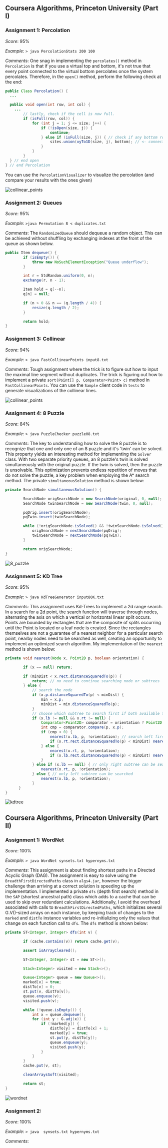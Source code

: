 ## Coursera Algorithms, Princeton University (Part I)

### Assignment 1: Percolation
*Score*: 95%

*Example*: `> java PercolationStats 200 100`

*Comments*: One snag in implementing the `percolates()` method in `Percolation` is that if you use a virtual top and bottom, it's not true that every point connected to the virtual bottom percolates once the system percolates.  Therefore, in the `open()` method, perform the following check at the end:

```Java
public Class Percolation() {
  ...

  public void open(int row, int col) {
    ...
        // lastly, check if the cell is now full.
        if (isFull(row, col)) {
            for (int j = 1; j <= size; j++) {
                if (!isOpen(size, j)) {
                    continue;
                } else if (isFull(size, j)) { // check if any bottom row have percolated
                    sites.union(xyTo1D(size, j), bottom); // <- connect to virtual bottom
                }
            }
        }
  } // end open
} // end Percolation
```

You can use the `PercolationVisualizer` to visualize the percolation (and compare your results with the ones given)

![collinear_points](img/percolation.png)

### Assignment 2: Queues
*Score*: 95%

*Example*: `>java Permutation 8 < duplicates.txt`

*Comments*: The `RandomizedQueue` should dequeue a random object.  This can be achieved without shuffling by exchanging indexes at the front of the queue as shown below.

```java
public Item dequeue() {
        if (isEmpty()) {
            throw new NoSuchElementException("Queue underflow");
        }

        int r = StdRandom.uniform(0, n);
        exchange(r, n - 1);

        Item hold = q[--n];
        q[n] = null;

        if (n > 0 && n == (q.length / 4)) {
            resize(q.length / 2);
        }

        return hold;
}
```

### Assignment 3: Collinear
*Score*: 94%

*Example*: `> java FastCollinearPoints input8.txt`

*Comments*: Tough assignment where the trick is to figure out how to input the maximal line segment without duplicates.  The trick is figuring out how to implement a private `sort(Point[] p, Comparator<Point> c)` method in `FastCollinearPoints`.  You can use the `Sample` client code in `tests` to generate visualizations of the collinear lines.

![collinear_points](img/collinear.png)

### Assignment 4: 8 Puzzle
*Score*: 84%

*Example*: `> java PuzzleChecker puzzle08.txt`

*Comments*: The key to understanding how to solve the 8 puzzle is to recognize that one and only one of an 8 puzzle and it's 'twin' can be solved.  This property yields an interesting method for implementing the `Solver` class.  With two separate priority queues, an 8 puzzle's twin is solved simultaneously with the original puzzle.  If the twin is solved, then the puzzle is unsolvable.  This optimization prevents endless repetition of moves that do not solve the puzzle, a key problem when employing the A* search method.  The private `simultaneousSolution` method is shown below:

```java
private SearchNode simultaneousSolution() {

        SearchNode origSearchNode = new SearchNode(original, 0, null);
        SearchNode twinSearchNode = new SearchNode(twin, 0, null);

        pqOrig.insert(origSearchNode);
        pqTwin.insert(twinSearchNode);

        while (!origSearchNode.isSolved() && !twinSearchNode.isSolved()) {
            origSearchNode = nextSearchNode(pqOrig);
            twinSearchNode = nextSearchNode(pqTwin);
        }

        return origSearchNode;
}
```

![8_puzzle](img/8puzzle.png)

### Assignment 5: KD Tree
*Score*: 95%

*Example*: `> java KdTreeGenerator input80K.txt`

*Comments*: This assignment uses Kd-Trees to implement a 2d range search.  In a search for a 2d point, the search function will traverse through nodes, alternating the axis on which a vertical or horizontal linear split occurs.  Points are bounded by rectangles that are the composite of splits occurring until the Point is located or a leaf node is created.  Since the rectangles themselves are not a guarantee of a nearest neighbor for a particular search point, nearby nodes need to be searched as well, creating an opportunity to implement an optimized search algorithm.  My implementation of the `nearest` method is shown below:

```java
private void nearest(Node x, Point2D p, boolean orientation) {

        if (x == null) return;

        if (minDist < x.rect.distanceSquaredTo(p)) {
            return; // no need to continue searching node or subtrees
        } else {
            // search the node
            if (x.p.distanceSquaredTo(p) < minDist) {
                min = x.p;
                minDist = min.distanceSquaredTo(p);
            }
            // choose which subtree to search first if both available to search
            if (x.lb != null && x.rt != null) {
                Comparator<Point2D> comparator = orientation ? Point2D.X_ORDER : Point2D.Y_ORDER;
                int cmp = comparator.compare(p, x.p);
                if (cmp < 0) {
                    nearest(x.lb, p, !orientation); // search left first
                    if (x.rt.rect.distanceSquaredTo(p) < minDist) nearest(x.rt, p, !orientation); // search right second
                } else {
                    nearest(x.rt, p, !orientation);
                    if (x.lb.rect.distanceSquaredTo(p) < minDist) nearest(x.lb, p, !orientation); // search left second
                }
            } else if (x.lb == null) { // only right subtree can be searched
                nearest(x.rt, p, !orientation);
            } else { // only left subtree can be searched
                nearest(x.lb, p, !orientation);
            }
      }
}
```

![kdtree](img/kdtree.png)

## Coursera Algorithms, Princeton University (Part II)

### Assignment 1: WordNet
*Score*: 100%

*Example*: `> java WordNet synsets.txt hypernyms.txt`

*Comments*: This assignment is about finding shortest paths in a Directed Acyclic Graph (DAG).  The assignment is easy to solve using the `BreadthFirstDirectedPaths` class in `algs4.jar`, however the bigger challenge than arriving at a correct solution is speeding up the implementation.  I implemented a private `dfs` (depth first search) method in the `SAP` (shortest ancestral path) class which adds to a cache that can be used to skip over redundant calculations.  Additionally, I avoid the overhead associated with calls to `BreadthFirstDirectedPaths`, which initializes several G.V()-sized arrays on each instance, by keeping track of changes to the `marked` and `distTo` instance variables and re-initializing only the values that change on each function call to `dfs`.  The `dfs` method is shown below:

```java
private ST<Integer, Integer> dfs(int v) {

        if (cache.contains(v)) return cache.get(v);

        assert isArrayCleared();

        ST<Integer, Integer> st = new ST<>();

        Stack<Integer> visited = new Stack<>();

        Queue<Integer> queue = new Queue<>();
        marked[v] = true;
        distTo[v] = 0;
        st.put(v, distTo[v]);
        queue.enqueue(v);
        visited.push(v);

        while (!queue.isEmpty()) {
            int x = queue.dequeue();
            for (int y : G.adj(x)) {
                if (!marked[y]) {
                    distTo[y] = distTo[x] + 1;
                    marked[y] = true;
                    st.put(y, distTo[y]);
                    queue.enqueue(y);
                    visited.push(y);
                }
            }
        }
        cache.put(v, st);

        clearArraysSoft(visited);

        return st;
}
```

![wordnet](img/wordnet.png)

### Assignment 2:
*Score*: 100%

*Example*: `> java  synsets.txt hypernyms.txt`

*Comments*:
